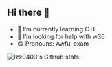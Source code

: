 ## Hi there 👋

- 🌱 I’m currently learning CTF
- 🤔 I’m looking for help with w36
- 😄 Pronouns: Awful exam
  
![lzz0403's GitHub stats](https://github-readme-stats.vercel.app/api?username=lzz0403&show_icons=true&theme=radical)

